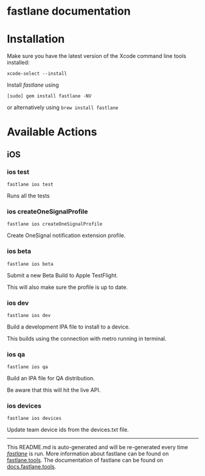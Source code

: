 fastlane documentation
================
# Installation

Make sure you have the latest version of the Xcode command line tools installed:

```
xcode-select --install
```

Install _fastlane_ using
```
[sudo] gem install fastlane -NV
```
or alternatively using `brew install fastlane`

# Available Actions
## iOS
### ios test
```
fastlane ios test
```
Runs all the tests
### ios createOneSignalProfile
```
fastlane ios createOneSignalProfile
```
Create OneSignal notification extension profile.
### ios beta
```
fastlane ios beta
```
Submit a new Beta Build to Apple TestFlight.

This will also make sure the profile is up to date.
### ios dev
```
fastlane ios dev
```
Build a development IPA file to install to a device.

This builds using the connection with metro running in terminal.
### ios qa
```
fastlane ios qa
```
Build an IPA file for QA distribution.

Be aware that this will hit the live API.
### ios devices
```
fastlane ios devices
```
Update team device ids from the devices.txt file.

----

This README.md is auto-generated and will be re-generated every time [_fastlane_](https://fastlane.tools) is run.
More information about fastlane can be found on [fastlane.tools](https://fastlane.tools).
The documentation of fastlane can be found on [docs.fastlane.tools](https://docs.fastlane.tools).
